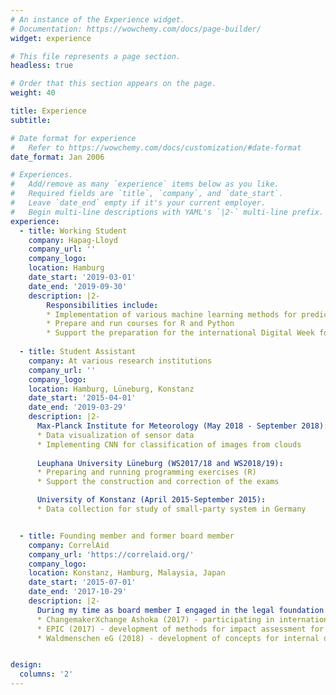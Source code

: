 ```yaml
---
# An instance of the Experience widget.
# Documentation: https://wowchemy.com/docs/page-builder/
widget: experience

# This file represents a page section.
headless: true

# Order that this section appears on the page.
weight: 40

title: Experience
subtitle:

# Date format for experience
#   Refer to https://wowchemy.com/docs/customization/#date-format
date_format: Jan 2006

# Experiences.
#   Add/remove as many `experience` items below as you like.
#   Required fields are `title`, `company`, and `date_start`.
#   Leave `date_end` empty if it's your current employer.
#   Begin multi-line descriptions with YAML's `|2-` multi-line prefix.
experience:
  - title: Working Student
    company: Hapag-Lloyd
    company_url: ''
    company_logo: 
    location: Hamburg
    date_start: '2019-03-01'
    date_end: '2019-09-30'
    description: |2-
        Responsibilities include:
        * Implementation of various machine learning methods for prediction tasks
        * Prepare and run courses for R and Python
        * Support the preparation for the international Digital Week for the digital transformation of Hapag-Lloyd
        
  - title: Student Assistant
    company: At various research institutions 
    company_url: ''
    company_logo: 
    location: Hamburg, Lüneburg, Konstanz
    date_start: '2015-04-01'
    date_end: '2019-03-29'
    description: |2-
      Max-Planck Institute for Meteorology (May 2018 - September 2018):
      * Data visualization of sensor data  
      * Implementing CNN for classification of images from clouds
      
      Leuphana University Lüneburg (WS2017/18 and WS2018/19):
      * Preparing and running programming exercises (R)
      * Support the construction and correction of the exams

      University of Konstanz (April 2015-September 2015):
      * Data collection for study of small-party system in Germany


  - title: Founding member and former board member
    company: CorrelAid
    company_url: 'https://correlaid.org/'
    company_logo: 
    location: Konstanz, Hamburg, Malaysia, Japan
    date_start: '2015-07-01'
    date_end: '2017-10-29'
    description: |2-
      During my time as board member I engaged in the legal foundation of the association and organizational matters. Furthermore, I organized several data science projects:
      * ChangemakerXchange Ashoka (2017) - participating in international conferences to connect with different social ventures from different countries  
      * EPIC (2017) - development of methods for impact assessment for the NGO EPIC in Malaysia
      * Waldmenschen eG (2018) - development of concepts for internal data management and data analytics for rainforest data in Panama


design:
  columns: '2'
---
```

